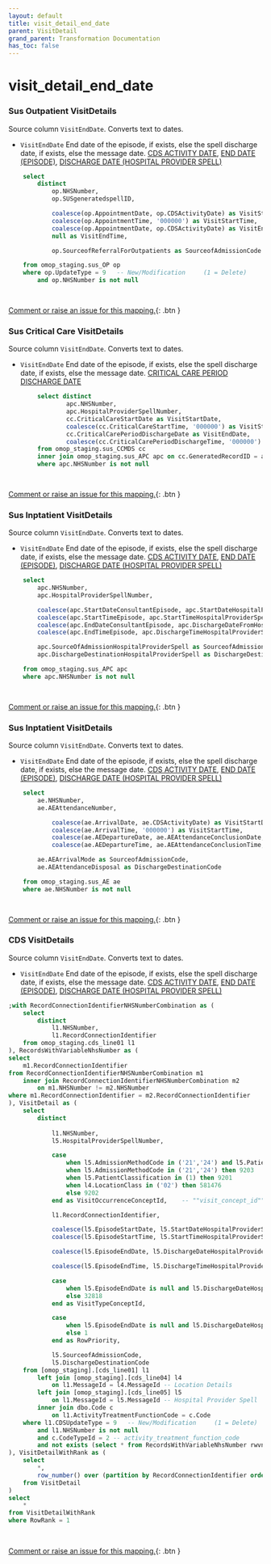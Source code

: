 ```yaml
---
layout: default
title: visit_detail_end_date
parent: VisitDetail
grand_parent: Transformation Documentation
has_toc: false
---
```

# visit_detail_end_date
### Sus Outpatient VisitDetails
Source column  `VisitEndDate`.
Converts text to dates.

* `VisitEndDate` End date of the episode, if exists, else the spell discharge date, if exists, else the message date. [CDS ACTIVITY DATE](https://www.datadictionary.nhs.uk/data_elements/cds_activity_date.html), [END DATE (EPISODE)](https://www.datadictionary.nhs.uk/data_elements/end_date__episode_.html), [DISCHARGE DATE (HOSPITAL PROVIDER SPELL)](https://www.datadictionary.nhs.uk/data_elements/discharge_date__hospital_provider_spell_.html)

```sql
	select  
		distinct
			op.NHSNumber,
			op.SUSgeneratedspellID,

			coalesce(op.AppointmentDate, op.CDSActivityDate) as VisitStartDate,  -- visit_start_date
			coalesce(op.AppointmentTime, '000000') as VisitStartTime,  -- visit_start_time
			coalesce(op.AppointmentDate, op.CDSActivityDate) as VisitEndDate,
			null as VisitEndTime,

			op.SourceofReferralForOutpatients as SourceofAdmissionCode

	from omop_staging.sus_OP op
	where op.UpdateType = 9   -- New/Modification     (1 = Delete)
		and op.NHSNumber is not null

	
```


[Comment or raise an issue for this mapping.](https://github.com/answerdigital/oxford-omop-data-mapper/issues/new?title=OMOP%20VisitDetail%20table%20visit_detail_end_date%20field%20Sus%20Outpatient%20VisitDetails%20mapping){: .btn }
### Sus Critical Care VisitDetails
Source column  `VisitEndDate`.
Converts text to dates.

* `VisitEndDate` End date of the episode, if exists, else the spell discharge date, if exists, else the message date. [CRITICAL CARE PERIOD DISCHARGE DATE]()

```sql
		select distinct
				apc.NHSNumber,
				apc.HospitalProviderSpellNumber,
				cc.CriticalCareStartDate as VisitStartDate,
				coalesce(cc.CriticalCareStartTime, '000000') as VisitStartTime,
				cc.CriticalCarePeriodDischargeDate as VisitEndDate,
				coalesce(cc.CriticalCarePeriodDischargeTime, '000000') as VisitEndTime
		from omop_staging.sus_CCMDS cc
		inner join omop_staging.sus_APC apc on cc.GeneratedRecordID = apc.GeneratedRecordIdentifier
		where apc.NHSNumber is not null

	
```


[Comment or raise an issue for this mapping.](https://github.com/answerdigital/oxford-omop-data-mapper/issues/new?title=OMOP%20VisitDetail%20table%20visit_detail_end_date%20field%20Sus%20Critical%20Care%20VisitDetails%20mapping){: .btn }
### Sus Inptatient VisitDetails
Source column  `VisitEndDate`.
Converts text to dates.

* `VisitEndDate` End date of the episode, if exists, else the spell discharge date, if exists, else the message date. [CDS ACTIVITY DATE](https://www.datadictionary.nhs.uk/data_elements/cds_activity_date.html), [END DATE (EPISODE)](https://www.datadictionary.nhs.uk/data_elements/end_date__episode_.html), [DISCHARGE DATE (HOSPITAL PROVIDER SPELL)](https://www.datadictionary.nhs.uk/data_elements/discharge_date__hospital_provider_spell_.html)

```sql
	select
		apc.NHSNumber,
		apc.HospitalProviderSpellNumber,

		coalesce(apc.StartDateConsultantEpisode, apc.StartDateHospitalProviderSpell, apc.CDSActivityDate) as VisitStartDate,
		coalesce(apc.StartTimeEpisode, apc.StartTimeHospitalProviderSpell, '000000') as VisitStartTime,
		coalesce(apc.EndDateConsultantEpisode, apc.DischargeDateFromHospitalProviderSpell, apc.CDSActivityDate) as VisitEndDate,
		coalesce(apc.EndTimeEpisode, apc.DischargeTimeHospitalProviderSpell, '000000') as VisitEndTime,

		apc.SourceOfAdmissionHospitalProviderSpell as SourceofAdmissionCode,
		apc.DischargeDestinationHospitalProviderSpell as DischargeDestinationCode

	from omop_staging.sus_APC apc
	where apc.NHSNumber is not null

	
```


[Comment or raise an issue for this mapping.](https://github.com/answerdigital/oxford-omop-data-mapper/issues/new?title=OMOP%20VisitDetail%20table%20visit_detail_end_date%20field%20Sus%20Inptatient%20VisitDetails%20mapping){: .btn }
### Sus Inptatient VisitDetails
Source column  `VisitEndDate`.
Converts text to dates.

* `VisitEndDate` End date of the episode, if exists, else the spell discharge date, if exists, else the message date. [CDS ACTIVITY DATE](https://www.datadictionary.nhs.uk/data_elements/cds_activity_date.html), [END DATE (EPISODE)](https://www.datadictionary.nhs.uk/data_elements/end_date__episode_.html), [DISCHARGE DATE (HOSPITAL PROVIDER SPELL)](https://www.datadictionary.nhs.uk/data_elements/discharge_date__hospital_provider_spell_.html)

```sql
	select  
		ae.NHSNumber,
		ae.AEAttendanceNumber,

			coalesce(ae.ArrivalDate, ae.CDSActivityDate) as VisitStartDate,
			coalesce(ae.ArrivalTime, '000000') as VisitStartTime,
			coalesce(ae.AEDepartureDate, ae.AEAttendanceConclusionDate, ae.ArrivalDate, ae.CDSActivityDate) as VisitEndDate,
			coalesce(ae.AEDepartureTime, ae.AEAttendanceConclusionTime, '000000') as VisitEndTime,

		ae.AEArrivalMode as SourceofAdmissionCode,
		ae.AEAttendanceDisposal as DischargeDestinationCode

	from omop_staging.sus_AE ae
	where ae.NHSNumber is not null

	
```


[Comment or raise an issue for this mapping.](https://github.com/answerdigital/oxford-omop-data-mapper/issues/new?title=OMOP%20VisitDetail%20table%20visit_detail_end_date%20field%20Sus%20Inptatient%20VisitDetails%20mapping){: .btn }
### CDS VisitDetails
Source column  `VisitEndDate`.
Converts text to dates.

* `VisitEndDate` End date of the episode, if exists, else the spell discharge date, if exists, else the message date. [CDS ACTIVITY DATE](https://www.datadictionary.nhs.uk/data_elements/cds_activity_date.html), [END DATE (EPISODE)](https://www.datadictionary.nhs.uk/data_elements/end_date__episode_.html), [DISCHARGE DATE (HOSPITAL PROVIDER SPELL)](https://www.datadictionary.nhs.uk/data_elements/discharge_date__hospital_provider_spell_.html)

```sql
;with RecordConnectionIdentifierNHSNumberCombination as (
	select
		distinct 
			l1.NHSNumber,
			l1.RecordConnectionIdentifier
	from omop_staging.cds_line01 l1
), RecordsWithVariableNhsNumber as (
select
	m1.RecordConnectionIdentifier
from RecordConnectionIdentifierNHSNumberCombination m1
	inner join RecordConnectionIdentifierNHSNumberCombination m2
		on m1.NHSNumber != m2.NHSNumber
where m1.RecordConnectionIdentifier = m2.RecordConnectionIdentifier
), VisitDetail as (
	select  
		distinct
    
			l1.NHSNumber,
			l5.HospitalProviderSpellNumber,

			case 
				when l5.AdmissionMethodCode in ('21','24') and l5.PatientClassification = 1 then 262 
				when l5.AdmissionMethodCode in ('21','24') then 9203
				when l5.PatientClassification in (1) then 9201
				when l4.LocationClass in ('02') then 581476
				else 9202
			end as VisitOccurrenceConceptId,    -- ""visit_concept_id""

			l1.RecordConnectionIdentifier,

			coalesce(l5.EpisodeStartDate, l5.StartDateHospitalProviderSpell, l1.CDSActivityDate) as VisitStartDate,  -- visit_start_date
			coalesce(l5.EpisodeStartTime, l5.StartTimeHospitalProviderSpell, '000000') as VisitStartTime,  -- visit_start_time

			coalesce(l5.EpisodeEndDate, l5.DischargeDateHospitalProviderSpell, l1.CDSActivityDate) as VisitEndDate,

			coalesce(l5.EpisodeEndTime, l5.DischargeTimeHospitalProviderSpell, '000000') as VisitEndTime,

			case 
				when l5.EpisodeEndDate is null and l5.DischargeDateHospitalProviderSpell is null and l5.PatientClassification = 1 then 32220
				else 32818
			end as VisitTypeConceptId,

			case 
				when l5.EpisodeEndDate is null and l5.DischargeDateHospitalProviderSpell is null and l5.PatientClassification = 1 then 2
				else 1
			end as RowPriority,

			l5.SourceofAdmissionCode,
			l5.DischargeDestinationCode
	from [omop_staging].[cds_line01] l1
		left join [omop_staging].[cds_line04] l4 
			on l1.MessageId = l4.MessageId -- Location Details
		left join [omop_staging].[cds_line05] l5 
			on l1.MessageId = l5.MessageId -- Hospital Provider Spell
		inner join dbo.Code c 
			on l1.ActivityTreatmentFunctionCode = c.Code
	where l1.CDSUpdateType = 9   -- New/Modification     (1 = Delete)
		and l1.NHSNumber is not null
		and c.CodeTypeId = 2 -- activity_treatment_function_code
		and not exists (select * from RecordsWithVariableNhsNumber rwvnn where rwvnn.RecordConnectionIdentifier = l1.RecordConnectionIdentifier)
), VisitDetailWithRank as (
	select
		*,
		row_number() over (partition by RecordConnectionIdentifier order by RowPriority asc) as RowRank
	from VisitDetail
)
select
	*
from VisitDetailWithRank
where RowRank = 1
		
	
```


[Comment or raise an issue for this mapping.](https://github.com/answerdigital/oxford-omop-data-mapper/issues/new?title=OMOP%20VisitDetail%20table%20visit_detail_end_date%20field%20CDS%20VisitDetails%20mapping){: .btn }
